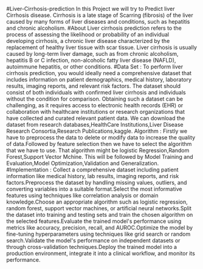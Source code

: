 #Liver-Cirrhosis-prediction
In this Project we will try to Predict liver Cirrhosis disease. Cirrhosis is a late stage of Scarring (fibrosis) of the liver caused by many forms of liver diseases and conditions, such as hepatitis and chronic alcoholism.
#About
Liver cirrhosis prediction refers to the process of assessing the likelihood or probability of an individual developing cirrhosis, a chronic liver disease characterized by the replacement of healthy liver tissue with scar tissue. Liver cirrhosis is usually caused by long-term liver damage, such as from chronic alcoholism, hepatitis B or C infection, non-alcoholic fatty liver disease (NAFLD), autoimmune hepatitis, or other conditions.
#Data Set :
To perform liver cirrhosis prediction, you would ideally need a comprehensive dataset that includes information on patient demographics, medical history, laboratory results, imaging reports, and relevant risk factors. The dataset should consist of both individuals with confirmed liver cirrhosis and individuals without the condition for comparison.
Obtaining such a dataset can be challenging, as it requires access to electronic health records (EHR) or collaboration with healthcare institutions or research organizations that have collected and curated relevant patient data.
We can download the dataset from research databases,HealthCare Institutions,Liver Disease Research Consortia,Research Publications,kaggle.
Algorithm :
Firstly we have to preprocess the data to delete or modify data to increase the quality of data.Followed by feature selection then we have to select the algorithm that we have to use. That algorithm might be logistic Regression,Random Forest,Support Vector Mchine. This will be followed by Model Training and Evaluation,Model Optimization,Validation and Generalization.
#Implementation :
Collect a comprehensive dataset including patient information like medical history, lab results, imaging reports, and risk factors.Preprocess the dataset by handling missing values, outliers, and converting variables into a suitable format.Select the most informative features using techniques like correlation analysis or domain knowledge.Choose an appropriate algorithm such as logistic regression, random forest, support vector machines, or artificial neural networks.Split the dataset into training and testing sets and train the chosen algorithm on the selected features.Evaluate the trained model's performance using metrics like accuracy, precision, recall, and AUROC.Optimize the model by fine-tuning hyperparameters using techniques like grid search or random search.Validate the model's performance on independent datasets or through cross-validation techniques.Deploy the trained model into a production environment, integrate it into a clinical workflow, and monitor its performance.
